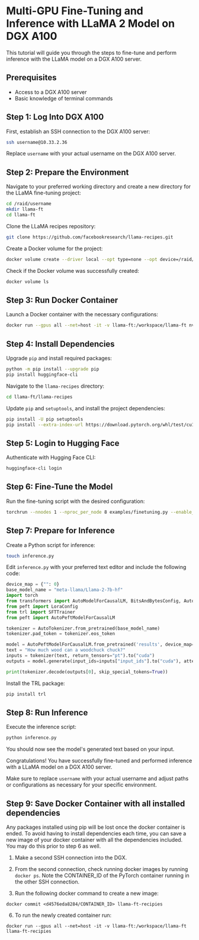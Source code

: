 # Multi-GPU Fine-Tuning and Inference with LLaMA 2 Model on DGX A100

This tutorial will guide you through the steps to fine-tune and perform inference with the LLaMA model on a DGX A100 server.

## Prerequisites

- Access to a DGX A100 server
- Basic knowledge of terminal commands

## Step 1: Log Into DGX A100

First, establish an SSH connection to the DGX A100 server:

```bash
ssh username@10.33.2.36
```

Replace `username` with your actual username on the DGX A100 server.

## Step 2: Prepare the Environment

Navigate to your preferred working directory and create a new directory for the LLaMA fine-tuning project:

```bash
cd /raid/username
mkdir llama-ft
cd llama-ft
```

Clone the LLaMA recipes repository:

```bash
git clone https://github.com/facebookresearch/llama-recipes.git
```

Create a Docker volume for the project:

```bash
docker volume create --driver local --opt type=none --opt device=/raid/username/llama-ft --opt o=bind llama-ft
```

Check if the Docker volume was successfully created:

```bash
docker volume ls
```

## Step 3: Run Docker Container

Launch a Docker container with the necessary configurations:

```bash
docker run --gpus all --net=host -it -v llama-ft:/workspace/llama-ft nvcr.io/nvidia/pytorch:23.12-py3
```

## Step 4: Install Dependencies

Upgrade `pip` and install required packages:

```bash
python -m pip install --upgrade pip
pip install huggingface-cli
```

Navigate to the `llama-recipes` directory:

```bash
cd llama-ft/llama-recipes
```

Update `pip` and `setuptools`, and install the project dependencies:

```bash
pip install -U pip setuptools
pip install --extra-index-url https://download.pytorch.org/whl/test/cu118 -e .
```

## Step 5: Login to Hugging Face

Authenticate with Hugging Face CLI:

```bash
huggingface-cli login
```

## Step 6: Fine-Tune the Model

Run the fine-tuning script with the desired configuration:

```bash
torchrun --nnodes 1 --nproc_per_node 8 examples/finetuning.py --enable_fsdp --use_peft --peft_method lora --model_name meta-llama/Llama-2-7b-hf --fsdp_config.pure_bf16 --output_dir results
```

## Step 7: Prepare for Inference

Create a Python script for inference:

```bash
touch inference.py
```

Edit `inference.py` with your preferred text editor and include the following code:

```python
device_map = {"": 0}
base_model_name = "meta-llama/Llama-2-7b-hf"
import torch
from transformers import AutoModelForCausalLM, BitsAndBytesConfig, AutoTokenizer, TrainingArguments
from peft import LoraConfig
from trl import SFTTrainer
from peft import AutoPeftModelForCausalLM

tokenizer = AutoTokenizer.from_pretrained(base_model_name)
tokenizer.pad_token = tokenizer.eos_token

model = AutoPeftModelForCausalLM.from_pretrained('results', device_map=device_map, torch_dtype=torch.bfloat16)
text = "How much wood can a woodchuck chuck?"
inputs = tokenizer(text, return_tensors="pt").to("cuda")
outputs = model.generate(input_ids=inputs["input_ids"].to("cuda"), attention_mask=inputs["attention_mask"], max_new_tokens=50, pad_token_id=tokenizer.eos_token_id)

print(tokenizer.decode(outputs[0], skip_special_tokens=True))
```

Install the TRL package:

```bash
pip install trl
```

## Step 8: Run Inference

Execute the inference script:

```bash
python inference.py
```

You should now see the model's generated text based on your input.

Congratulations! You have successfully fine-tuned and performed inference with a LLaMA model on a DGX A100 server.

Make sure to replace `username` with your actual username and adjust paths or configurations as necessary for your specific environment.

## Step 9: Save Docker Container with all installed dependencies

Any packages installed using pip will be lost once the docker container is ended. To avoid having to install dependencies each time, you can save a new image of your docker container with all the dependencies included. You may do this prior to step 6 as well. 

1. Make a second SSH connection into the DGX.

2. From the second connection, check running docker images by running `docker ps`. Note the CONTAINER_ID of the PyTorch container running in the other SSH connection.

5. Run the following docker command to create a new image:
```
docker commit <d4576eda8284/CONTAINER_ID> llama-ft-recipies
```

6. To run the newly created container run:
```
docker run --gpus all --net=host -it -v llama-ft:/workspace/llama-ft llama-ft-recipies
```

